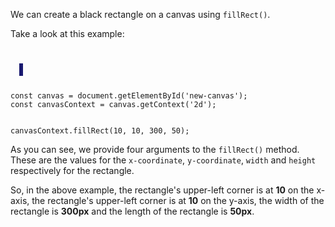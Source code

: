 We can create a black rectangle
on a canvas using `fillRect()`.

Take a look at this example:

<codeblock language="javascript" type="lesson">
<code>
<panel language="html">
  <canvas id="new-canvas" width="400px" height="100px" style="border: 3px solid midnightblue;"></canvas>
</panel>
<panel language="javascript">
const canvas = document.getElementById('new-canvas');
const canvasContext = canvas.getContext('2d');

canvasContext.fillRect(10, 10, 300, 50);
</panel>
</code>
</codeblock>

As you can see, we provide
four arguments to the `fillRect()` method.
These are the values for the
`x-coordinate`, `y-coordinate`, `width`
and `height` respectively for the
rectangle.

So, in the above example,
the rectangle's upper-left corner is
at **10** on the x-axis, the rectangle's
upper-left corner is at **10** on the y-axis,
the width of the rectangle is **300px** and
the length of the rectangle is **50px**.